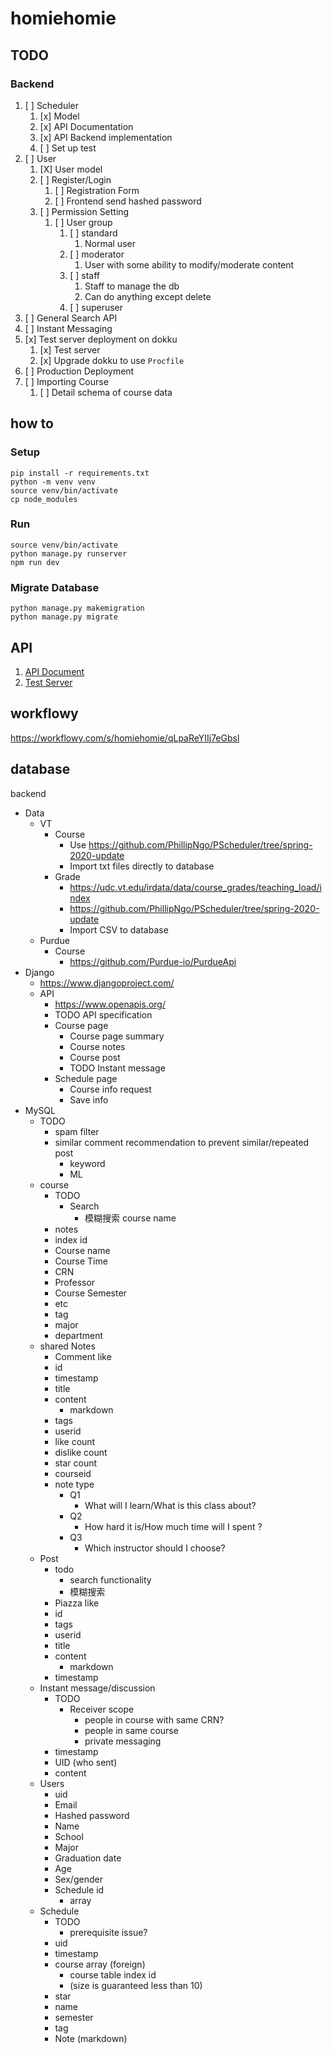 # homiehomie

## TODO

### Backend

1. [ ] Scheduler
    1. [x] Model
    2. [x] API Documentation
    3. [x] API Backend implementation
    4. [ ] Set up test
2. [ ] User
    1. [X] User model
    2. [ ] Register/Login
        1. [ ] Registration Form
        2. [ ] Frontend send hashed password
    3. [ ] Permission Setting
        1. [ ] User group
            1. [ ] standard
                1. Normal user
            2. [ ] moderator
                1. User with some ability to modify/moderate content
            3. [ ] staff
                1. Staff to manage the db
                2. Can do anything except delete
            4. [ ] superuser
3. [ ] General Search API
4. [ ] Instant Messaging
5. [x] Test server deployment on dokku 
    1. [x] Test server
    2. [x] Upgrade dokku to use `Procfile`
6. [ ] Production Deployment
7. [ ] Importing Course
    1. [ ] Detail schema of course data
## how to
### Setup
    pip install -r requirements.txt
    python -m venv venv
    source venv/bin/activate
    cp node_modules

### Run
    source venv/bin/activate
    python manage.py runserver
    npm run dev
### Migrate Database
    python manage.py makemigration
    python manage.py migrate

## API

1. [API Document](https://app.swaggerhub.com/apis/NeX-Studio/HomieHomie/1.0.0)
2. [Test Server](http://test-homiehomie.thexyzlab.studio/)

## workflowy

https://workflowy.com/s/homiehomie/qLpaReYIIj7eGbsl

## database
backend
- Data
  - VT
    - Course
      - Use https://github.com/PhillipNgo/PScheduler/tree/spring-2020-update
      - Import txt files directly to database
    - Grade
      - https://udc.vt.edu/irdata/data/course_grades/teaching_load/index
      - https://github.com/PhillipNgo/PScheduler/tree/spring-2020-update
      - Import CSV to database
  - Purdue
    - Course
      - https://github.com/Purdue-io/PurdueApi
- Django
  - https://www.djangoproject.com/
  - API
    - https://www.openapis.org/
    - TODO API specification
    - Course page
      - Course page summary
      - Course notes
      - Course post
      - TODO Instant message
    - Schedule page
      - Course info request
      - Save info
- MySQL
  - TODO
    - spam filter
    - similar comment recommendation to prevent similar/repeated post
      - keyword
      - ML
  - course
    - TODO 
      - Search
        - 模糊搜索 course name
    - notes
    - index id
    - Course name
    - Course Time
    - CRN
    - Professor
    - Course Semester
    - etc
    - tag
    - major
    - department
  - shared Notes
    - Comment like
    - id
    - timestamp
    - title
    - content
      - markdown
    - tags
    - userid
    - like count
    - dislike count
    - star count
    - courseid
    - note type
      - Q1
        - What will I learn/What is this class about?
      - Q2
        - How hard it is/How much time will I spent ?
      - Q3
        - Which instructor should I choose?
  - Post
    - todo
      - search functionality
      - 模糊搜索
    - Piazza like
    - id
    - tags
    - userid
    - title
    - content
      - markdown
    - timestamp
  - Instant message/discussion
    - TODO
      - Receiver scope
        - people in course with same CRN?
        - people in same course
        - private messaging
    - timestamp
    - UID (who sent)
    - content
  - Users
    - uid
    - Email
    - Hashed password
    - Name
    - School
    - Major
    - Graduation date
    - Age
    - Sex/gender
    - Schedule id
      - array
  - Schedule
    - TODO
      - prerequisite issue?
    - uid
    - timestamp
    - course array (foreign)
      - course table index id
      - (size is guaranteed less than 10)
    - star
    - name
    - semester
    - tag
    - Note (markdown)
